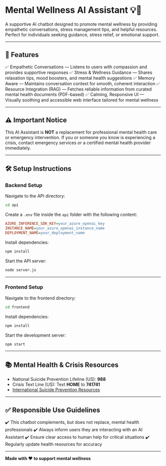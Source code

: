 # Mental Wellness AI Assistant 💡💬

A supportive AI chatbot designed to promote mental wellness by providing empathetic conversations, stress management tips, and helpful resources. Perfect for individuals seeking guidance, stress relief, or emotional support.

---

## 🚀 Features

✅ Empathetic Conversations — Listens to users with compassion and provides supportive responses
✅ Stress & Wellness Guidance — Shares relaxation tips, mood boosters, and mental health suggestions
✅ Memory Aware — Maintains conversation context for smooth, coherent interaction
✅ Resource Integration (RAG) — Fetches reliable information from curated mental health documents (PDF-based)
✅ Calming, Responsive UI — Visually soothing and accessible web interface tailored for mental wellness

---

## ⚠️ Important Notice

This AI Assistant is **NOT** a replacement for professional mental health care or emergency intervention.
If you or someone you know is experiencing a crisis, contact emergency services or a certified mental health provider immediately.

---

## 🛠️ Setup Instructions

### Backend Setup

Navigate to the API directory:

```bash
cd api
```

Create a `.env` file inside the `api` folder with the following content:

```ini
AZURE_INFERENCE_SDK_KEY=your_azure_openai_key  
INSTANCE_NAME=your_azure_openai_instance_name  
DEPLOYMENT_NAME=your_deployment_name  
```

Install dependencies:

```bash
npm install
```

Start the API server:

```bash
node server.js
```

---

### Frontend Setup

Navigate to the frontend directory:

```bash
cd frontend
```

Install dependencies:

```bash
npm install
```

Start the development server:

```bash
npm start
```

---

## 📚 Mental Health & Crisis Resources

* National Suicide Prevention Lifeline (US): **988**
* Crisis Text Line (US): Text **HOME** to **741741**
* [International Suicide Prevention Resources](https://www.iasp.info/resources/Crisis_Centres/)

---

## ✅ Responsible Use Guidelines

✔️ This chatbot complements, but does not replace, mental health professionals
✔️ Always inform users they are interacting with an AI Assistant
✔️ Ensure clear access to human help for critical situations
✔️ Regularly update health resources for accuracy

---

**Made with ❤️ to support mental wellness**

